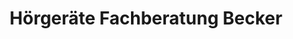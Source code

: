 ---
title: "Hörgeräte Fachberatung Becker"
url: /ruesselsheim-am-main/hoergeraete-fachberatung-becker/
shop: Hörgeräte
---